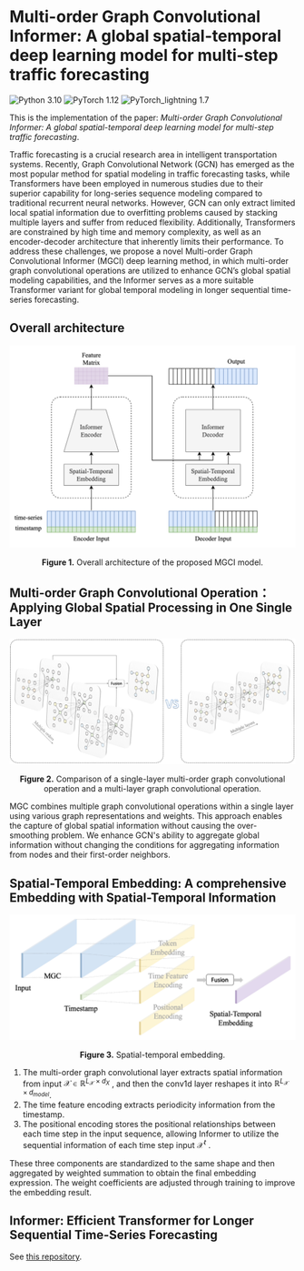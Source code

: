 # Multi-order Graph Convolutional Informer: A global spatial-temporal deep learning model for multi-step traffic forecasting

![Python 3.10](https://img.shields.io/badge/python-3.10-green.svg?style=plastic)
![PyTorch 1.12](https://img.shields.io/badge/PyTorch-1.12-red.svg?style=plastic)
![PyTorch_lightning 1.7](https://img.shields.io/badge/PyTorch_lightning-1.7-red.svg?style=plastic)


This is the implementation of the paper: *Multi-order Graph Convolutional Informer: A global spatial-temporal deep learning model for multi-step traffic forecasting*.

Traffic forecasting is a crucial research area in intelligent transportation systems. Recently, Graph Convolutional Network (GCN) has emerged as the most popular method for spatial modeling in traffic forecasting tasks, while Transformers have been employed in numerous studies due to their superior capability for long-series sequence modeling compared to traditional recurrent neural networks. However, GCN can only extract limited local spatial information due to overfitting problems caused by stacking multiple layers and suffer from reduced flexibility. Additionally, Transformers are constrained by high time and memory complexity, as well as an encoder-decoder architecture that inherently limits their performance. To address these challenges, we propose a novel Multi-order Graph Convolutional Informer (MGCI) deep learning method, in which multi-order graph convolutional operations are utilized to enhance GCN’s global spatial modeling capabilities, and the Informer serves as a more suitable Transformer variant for global temporal modeling in longer sequential time-series forecasting.

## Overall architecture

<p align="center">
<img src="fig/MGCI architechture.png" align=center />
<br><br>
<b>Figure 1.</b> Overall architecture of the proposed MGCI model.
</p>


## Multi-order Graph Convolutional Operation： Applying Global Spatial Processing in One Single Layer

<p align="center">
<img src="fig/MGC vs GC.png" align=center />
<br><br>
<b>Figure 2.</b> Comparison of a single-layer multi-order graph convolutional operation and a multi-layer graph convolutional operation.
</p>

MGC combines multiple graph convolutional operations within a single layer using various graph representations and weights. This approach enables the capture of global spatial information without causing the over-smoothing problem. We enhance GCN's ability to aggregate global information without changing the conditions for aggregating information from nodes and their first-order neighbors.

## Spatial-Temporal Embedding: A comprehensive Embedding with Spatial-Temporal Information

<p align="center">
<img src="fig/STE.png" align=center />
<br><br>
<b>Figure 3.</b> Spatial-temporal embedding.
</p>

1. The multi-order graph convolutional layer extracts spatial information from input 
$\mathcal{X}{\in\mathbb{R}}^{L_\mathcal{X}\times d_X}$
, and then the conv1d layer reshapes it into 
$\mathbb{R}^{L_\mathcal{X}\times d_{model}}$. 
2. The time feature encoding extracts periodicity information from the timestamp.
3. The positional encoding stores the positional relationships between each time step in the input sequence, allowing Informer to utilize the sequential information of each time step input 
$\mathcal{X}^t$
. 

These three components are standardized to the same shape and then aggregated by weighted summation to obtain the final embedding expression. The weight coefficients are adjusted through training to improve the embedding result. 

## Informer: Efficient Transformer for Longer Sequential Time-Series Forecasting

See [this repository](https://github.com/zhouhaoyi/Informer2020/tree/main).



